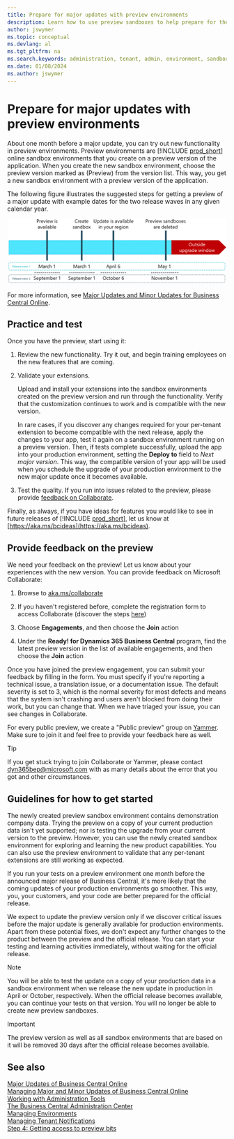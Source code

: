 ```yaml
---
title: Prepare for major updates with preview environments
description: Learn how to use preview sandboxes to help prepare for the next major update of Business Central online.
author: jswymer
ms.topic: conceptual
ms.devlang: al
ms.tgt_pltfrm: na
ms.search.keywords: administration, tenant, admin, environment, sandbox, update
ms.date: 01/08/2024
ms.author: jswymer
---
```


# Prepare for major updates with preview environments

About one month before a major update, you can try out new functionality in preview environments. Preview environments are [!INCLUDE [prod_short](../developer/includes/prod_short.md)] online sandbox environments that you create on a preview version of the application. When you create the new sandbox environment, choose the preview version marked as (Preview) from the version list. This way, you get a new sandbox environment with a preview version of the application. 

The following figure illustrates the suggested steps for getting a preview of a major update with example dates for the two release waves in any given calendar year.  

![Generic timeline for steps to get a preview of a major update with sample dates for the two release waves each year.](../media/update-rollout-timeline-preview.png)

For more information, see [Major Updates and Minor Updates for Business Central Online](update-rollout-timeline.md). 


## Practice and test

Once you have the preview, start using it:

1. Review the new functionality. Try it out, and begin training employees on the new features that are coming.

2. Validate your extensions.

    Upload and install your extensions into the sandbox environments created on the preview version and run through the functionality. Verify that the customization continues to work and is compatible with the new version.  

    In rare cases, if you discover any changes required for your per-tenant extension to become compatible with the next release, apply the changes to your app, test it again on a sandbox environment running on a preview version. Then, if tests complete successfully, upload the app into your production environment, setting the **Deploy to** field to *Next major version*. This way, the compatible version of your app will be used when you schedule the upgrade of your production environment to the new major update once it becomes available.

3. Test the quality. If you run into issues related to the preview, please provide [feedback on Collaborate](#provide-feedback-on-the-preview).

Finally, as always, if you have ideas for features you would like to see in future releases of [!INCLUDE [prod_short](../developer/includes/prod_short.md)], let us know at [https://aka.ms/bcideas](https://aka.ms/bcideas).

## Provide feedback on the preview

We need your feedback on the preview! Let us know about your experiences with the new version. You can provide feedback on Microsoft Collaborate:

1. Browse to [aka.ms/collaborate](https://aka.ms/collaborate)

2. If you haven't registered before, complete the registration form to access Collaborate (discover the steps [here](/dynamics365/business-central/dev-itpro/developer/readiness/get-started#step-4-a-how-your-global-administrator-must-register-for-collaborate))

3. Choose **Engagements**, and then choose the **Join** action

4. Under the **Ready! for Dynamics 365 Business Central** program, find the latest preview version in the list of available engagements, and then choose the **Join** action

Once you have joined the preview engagement, you can submit your feedback by filling in the form. You must specify if you're reporting a technical issue, a translation issue, or a documentation issue. The default severity is set to 3, which is the normal severity for most defects and means that the system isn't crashing and users aren't blocked from doing their work, but you can change that. When we have triaged your issue, you can see changes in Collaborate. 

For every public preview, we create a "Public preview" group on [Yammer](https://aka.ms/BCYammer). Make sure to join it and feel free to provide your feedback here as well. 

> [!TIP] 
> If you get stuck trying to join Collaborate or Yammer, please contact [dyn365bep@microsoft.com](mailto:dyn365bep@microsoft.com) with as many details about the error that you got and other circumstances.

## Guidelines for how to get started

The newly created preview sandbox environment contains demonstration company data. Trying the preview on a copy of your current production data isn't yet supported; nor is testing the upgrade from your current version to the preview. However, you can use the newly created sandbox environment for exploring and learning the new product capabilities. You can also use the preview environment to validate that any per-tenant extensions are still working as expected.

If you run your tests on a preview environment one month before the announced major release of Business Central, it's more likely that the coming updates of your production environments go smoother. This way, you, your customers, and your code are better prepared for the official release.

We expect to update the preview version only if we discover critical issues before the major update is generally available for production environments. Apart from these potential fixes, we don't expect any further changes to the product between the preview and the official release. You can start your testing and learning activities immediately, without waiting for the official release.

> [!NOTE] 
> You will be able to test the update on a copy of your production data in a sandbox environment when we release the new update in production in April or October, respectively. When the official release becomes available, you can continue your tests on that version. You will no longer be able to create new preview sandboxes.

> [!IMPORTANT] 
> The preview version as well as all sandbox environments that are based on it will be removed 30 days after the official release becomes available. 


## See also

[Major Updates of Business Central Online](update-rollout-timeline.md)  
[Managing Major and Minor Updates of Business Central Online](tenant-admin-center-update-management.md)  
[Working with Administration Tools](administration.md)  
[The Business Central Administration Center](tenant-admin-center.md)  
[Managing Environments](tenant-admin-center-environments.md)  
[Managing Tenant Notifications](tenant-admin-center-notifications.md)  
[Step 4: Getting access to preview bits](../developer/readiness/get-started.md#step-4-getting-access-to-preview-bits)  
